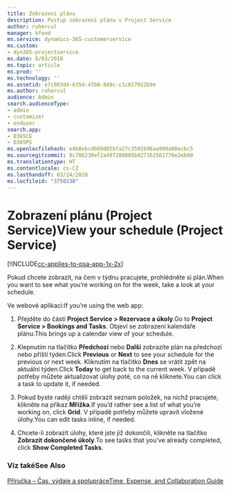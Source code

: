 ```yaml
---
title: Zobrazení plánu
description: Postup zobrazení plánu v Project Service
author: ruhercul
manager: kfend
ms.service: dynamics-365-customerservice
ms.custom:
- dyn365-projectservice
ms.date: 8/03/2018
ms.topic: article
ms.prod: ''
ms.technology: ''
ms.assetid: e7c083d4-635d-47b8-849c-c1c627012b9e
ms.author: ruhercul
audience: Admin
search.audienceType:
- admin
- customizer
- enduser
search.app:
- D365CE
- D365PS
ms.openlocfilehash: e4b8ebc4b89d85bfa27c3592b96aa999a08ecbc5
ms.sourcegitcommit: 8c786230ef2a497280885b827162561776e2eb00
ms.translationtype: HT
ms.contentlocale: cs-CZ
ms.lasthandoff: 03/24/2020
ms.locfileid: "3750338"
---
```

# <a name="view-your-schedule-project-service"></a><span data-ttu-id="777f1-103">Zobrazení plánu (Project Service)</span><span class="sxs-lookup"><span data-stu-id="777f1-103">View your schedule (Project Service)</span></span>

[!INCLUDE[cc-applies-to-psa-app-1x-2x](../includes/cc-applies-to-psa-app-1x-2x.md)]

<span data-ttu-id="777f1-104">Pokud chcete zobrazit, na čem v týdnu pracujete, prohlédněte si plán.</span><span class="sxs-lookup"><span data-stu-id="777f1-104">When you want to see what you’re working on for the week, take a look at your schedule.</span></span>  
  
 <span data-ttu-id="777f1-105">Ve webové aplikaci:</span><span class="sxs-lookup"><span data-stu-id="777f1-105">If you’re using the web app:</span></span>  
  
1.  <span data-ttu-id="777f1-106">Přejděte do části **Project Service > Rezervace a úkoly**.</span><span class="sxs-lookup"><span data-stu-id="777f1-106">Go to **Project Service > Bookings and Tasks**.</span></span> <span data-ttu-id="777f1-107">Objeví se zobrazení kalendáře plánu.</span><span class="sxs-lookup"><span data-stu-id="777f1-107">This brings up a calendar view of your schedule.</span></span>  
  
2.  <span data-ttu-id="777f1-108">Klepnutím na tlačítko **Předchozí** nebo **Další** zobrazíte plán na předchozí nebo příští týden.</span><span class="sxs-lookup"><span data-stu-id="777f1-108">Click **Previous** or **Next** to see your schedule for the previous or next week.</span></span> <span data-ttu-id="777f1-109">Kliknutím na tlačítko **Dnes** se vrátit zpět na aktuální týden.</span><span class="sxs-lookup"><span data-stu-id="777f1-109">Click **Today** to get back to the current week.</span></span> <span data-ttu-id="777f1-110">V případě potřeby můžete aktualizovat úlohy poté, co na ně kliknete.</span><span class="sxs-lookup"><span data-stu-id="777f1-110">You can click a task to update it, if needed.</span></span>  
  
3.  <span data-ttu-id="777f1-111">Pokud byste raději chtěli zobrazit seznam položek, na nichž pracujete, klikněte na příkaz **Mřížka**.</span><span class="sxs-lookup"><span data-stu-id="777f1-111">If you’d rather see a list of what you’re working on, click **Grid**.</span></span> <span data-ttu-id="777f1-112">V případě potřeby můžete upravit vložené úlohy.</span><span class="sxs-lookup"><span data-stu-id="777f1-112">You can edit tasks inline, if needed.</span></span>  
  
4.  <span data-ttu-id="777f1-113">Chcete-li zobrazit úlohy, které jste již dokončili, klikněte na tlačítko **Zobrazit dokončené úkoly**.</span><span class="sxs-lookup"><span data-stu-id="777f1-113">To see tasks that you’ve already completed, click **Show Completed Tasks**.</span></span>  
  
### <a name="see-also"></a><span data-ttu-id="777f1-114">Viz také</span><span class="sxs-lookup"><span data-stu-id="777f1-114">See Also</span></span>  
 [<span data-ttu-id="777f1-115">Příručka – Čas, výdaje a spolupráce</span><span class="sxs-lookup"><span data-stu-id="777f1-115">Time, Expense, and Collaboration Guide</span></span>](../project-service/time-expense-collaboration-guide.md)
